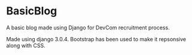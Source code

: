 # BasicBlog
A basic blog made using Django for DevCom recruitment process.

Made using django 3.0.4.
Bootstrap has been used to make it repsonsive along with CSS.
